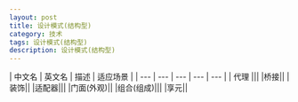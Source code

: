 ```yaml
---
layout: post
title: 设计模式(结构型)
category: 技术
tags: 设计模式(结构型)
description: 设计模式(结构型)
---
```



| 中文名 | 英文名 | 描述 | 适应场景 |
| --- | --- | --- | --- | --- |
| 代理 |||
|桥接||
| 装饰||
|适配器|||
|门面(外观)||
|组合(组成)|||
|享元||